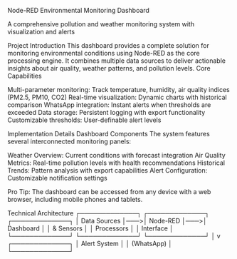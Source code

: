 Node-RED Environmental Monitoring Dashboard

A comprehensive pollution and weather monitoring system with visualization and alerts

Project Introduction
This dashboard provides a complete solution for monitoring environmental conditions using Node-RED as the core processing engine. It combines multiple data sources to deliver actionable insights about air quality, weather patterns, and pollution levels.
Core Capabilities

Multi-parameter monitoring: Track temperature, humidity, air quality indices (PM2.5, PM10, CO2)
Real-time visualization: Dynamic charts with historical comparison
WhatsApp integration: Instant alerts when thresholds are exceeded
Data storage: Persistent logging with export functionality
Customizable thresholds: User-definable alert levels

Implementation Details
Dashboard Components
The system features several interconnected monitoring panels:

Weather Overview: Current conditions with forecast integration
Air Quality Metrics: Real-time pollution levels with health recommendations
Historical Trends: Pattern analysis with export capabilities
Alert Configuration: Customizable notification settings


Pro Tip: The dashboard can be accessed from any device with a web browser, including mobile phones and tablets.

Technical Architecture
┌─────────────┐    ┌─────────────┐    ┌─────────────┐
│ Data Sources │───>│ Node-RED    │───>│ Dashboard   │
│ & Sensors    │    │ Processors  │    │ Interface   │
└─────────────┘    └─────────────┘    └─────────────┘
                          │
                          v
                   ┌─────────────┐
                   │ Alert System │
                   │ (WhatsApp)   │
                   └─────────────┘
